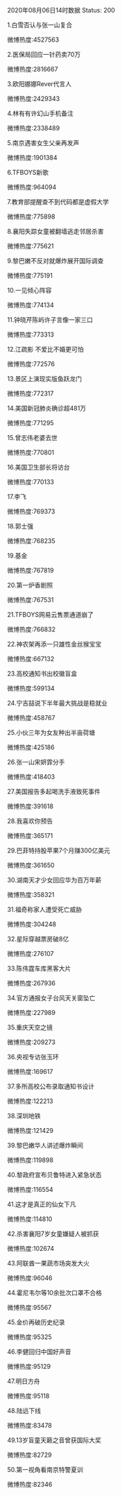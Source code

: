 2020年08月06日14时数据
Status: 200

1.白雪否认与张一山复合

微博热度:4527563

2.医保局回应一针药卖70万

微博热度:2816667

3.欧阳娜娜Rever代言人

微博热度:2429343

4.林有有许幻山手机备注

微博热度:2338489

5.南京遇害女生父亲再发声

微博热度:1901384

6.TFBOYS新歌

微博热度:964094

7.教育部提醒查不到代码都是虚假大学

微博热度:775898

8.襄阳失踪女童被翻墙逃走邻居杀害

微博热度:775621

9.黎巴嫩不反对就爆炸展开国际调查

微博热度:775191

10.一见倾心阵容

微博热度:774134

11.钟晓芹陈屿许子言像一家三口

微博热度:773313

12.江疏影 不爱比不婚更可怕

微博热度:772576

13.景区上演现实版鱼跃龙门

微博热度:772317

14.美国新冠肺炎确诊超481万

微博热度:771295

15.曾志伟老婆去世

微博热度:770801

16.美国卫生部长将访台

微博热度:770133

17.李飞

微博热度:769373

18.郭士强

微博热度:768235

19.基金

微博热度:767819

20.第一炉香剧照

微博热度:767531

21.TFBOYS网易云售票通道崩了

微博热度:766832

22.神农架再添一只雄性金丝猴宝宝

微博热度:667132

23.高校通知书出校徽盲盒

微博热度:599134

24.宁吉喆说下半年最大挑战是稳就业

微博热度:458767

25.小伙三年为女友种出半亩荷塘

微博热度:425186

26.张一山宋妍霏分手

微博热度:418403

27.美国报告多起喝洗手液致死事件

微博热度:391618

28.我喜欢你预告

微博热度:365171

29.巴菲特持股苹果7个月赚300亿美元

微博热度:361650

30.湖南天才少女回应华为百万年薪

微博热度:358321

31.福奇称家人遭受死亡威胁

微博热度:304248

32.星际穿越票房破8亿

微博热度:276107

33.陈伟霆车库黑客大片

微博热度:267936

34.官方通报女子台风天关窗坠亡

微博热度:227989

35.重庆天空之镜

微博热度:209273

36.央视专访张玉环

微博热度:169617

37.多所高校公布录取通知书设计

微博热度:122213

38.深圳地铁

微博热度:121429

39.黎巴嫩华人讲述爆炸瞬间

微博热度:119898

40.黎政府宣布贝鲁特进入紧急状态

微博热度:116554

41.这才是真正的仙女下凡

微博热度:114810

42.杀害襄阳7岁女童嫌疑人被抓获

微博热度:102674

43.阿联酋一果蔬市场突发大火

微博热度:96046

44.霍尼韦尔等10余批次口罩不合格

微博热度:95567

45.金价再破历史纪录

微博热度:95325

46.李健回归中国好声音

微博热度:95129

47.明日方舟

微博热度:95118

48.陆远下线

微博热度:83478

49.13岁盲童天籁之音曾获国际大奖

微博热度:82729

50.第一视角看南京特警夏训

微博热度:82346

